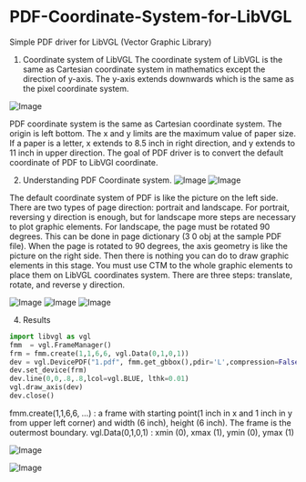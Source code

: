 # PDF-Coordinate-System-for-LibVGL
Simple PDF driver for LibVGL (Vector Graphic Library)
1. Coordinate system of LibVGL
The coordinate system of LibVGL is the same as Cartesian coordinate system in mathematics except the direction of y-axis. The y-axis extends downwards which is the same as the pixel coordinate system.

![Image](https://github.com/user-attachments/assets/0b4df8dd-f7cc-4755-91ef-a40125fa6a3a)

PDF coordinate system is the same as Cartesian coordinate system. The origin is left bottom. The x and y limits are the maximum value of paper size. If a paper is a letter, x extends to 8.5 inch in right direction, and y extends to 11 inch in upper direction. The goal of PDF driver is to convert the default coordinate of PDF to LibVGl coordinate. 

2. Understanding PDF Coordinate system.
![Image](https://github.com/user-attachments/assets/c52a6944-3197-42fd-bfc3-c1617b5cecd7)
![Image](https://github.com/user-attachments/assets/f5e91e83-e4fb-40cf-abef-b4fabe365248)

The default coordinate system of PDF is like the picture on the left side. There are two types of page direction: portrait and landscape. For portrait, reversing y direction is enough, but for landscape more steps are necessary to plot graphic elements. For landscape, the page must be rotated 90 degrees. This can be done in page dictionary (3 0 obj at the sample PDF file). When the page is rotated to 90 degrees, the axis geometry is like the picture on the right side. Then there is nothing you can do to draw graphic elements in this stage. You must use CTM to the whole graphic elements to place them on LibVGL coordinates system. There are three steps: translate, rotate, and reverse y direction. 
   
![Image](https://github.com/user-attachments/assets/7d5d599b-5099-4c1d-86f4-80da61e0ad2f)
![Image](https://github.com/user-attachments/assets/4f5c3b18-e6ca-4cfc-91ed-50926651a38d)
![Image](https://github.com/user-attachments/assets/886e725d-3928-4fb5-bc0e-fb81b0b9b292)
 
4. Results
```Python
import libvgl as vgl
fmm  = vgl.FrameManager()
frm = fmm.create(1,1,6,6, vgl.Data(0,1,0,1))
dev = vgl.DevicePDF("1.pdf", fmm.get_gbbox(),pdir='L',compression=False)
dev.set_device(frm)
dev.line(0,0,.8,.8,lcol=vgl.BLUE, lthk=0.01)
vgl.draw_axis(dev)
dev.close()
```
fmm.create(1,1,6,6, …) : a frame with starting point(1 inch in x and 1 inch in y from upper left corner) and width (6 inch), height (6 inch). The frame is the outermost boundary. 
vgl.Data(0,1,0,1) : xmin (0), xmax (1), ymin (0), ymax (1)

![Image](https://github.com/user-attachments/assets/d1174a82-d7be-432f-b227-0b53d82c1add)

![Image](https://github.com/user-attachments/assets/e0c7a8f5-ffe8-4d39-aab6-fad2d5dc4d37)
